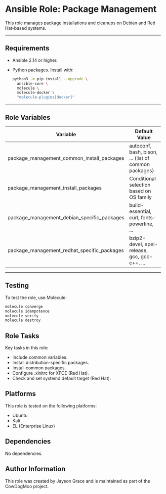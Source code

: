 # Ansible Role: Package Management

This role manages package installations and cleanups on Debian and Red
Hat-based systems.

---

## Requirements

- Ansible 2.14 or higher.
- Python packages. Install with:

  ```bash
  python3 -m pip install --upgrade \
    ansible-core \
    molecule \
    molecule-docker \
    "molecule-plugins[docker]"
  ```

---

## Role Variables

| Variable                                    | Default Value                                        |
| ------------------------------------------- | ---------------------------------------------------- |
| package_management_common_install_packages  | autoconf, bash, bison, ... (list of common packages) |
| package_management_install_packages         | Conditional selection based on OS family             |
| package_management_debian_specific_packages | build-essential, curl, fonts-powerline, ...          |
| package_management_redhat_specific_packages | bzip2-devel, epel-release, gcc, gcc-c++, ...         |

---

## Testing

To test the role, use Molecule:

```bash
molecule converge
molecule idempotence
molecule verify
molecule destroy
```

## Role Tasks

Key tasks in this role:

- Include common variables.
- Install distribution-specific packages.
- Install common packages.
- Configure .xinitrc for XFCE (Red Hat).
- Check and set systemd default target (Red Hat).

## Platforms

This role is tested on the following platforms:

- Ubuntu
- Kali
- EL (Enterprise Linux)

## Dependencies

No dependencies.

## Author Information

This role was created by Jayson Grace and is maintained as part of
the CowDogMoo project.

